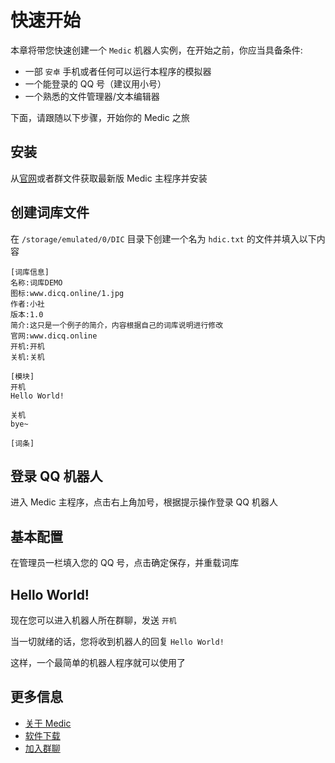 # 快速开始

本章将带您快速创建一个 `Medic` 机器人实例，在开始之前，你应当具备条件:

- 一部 `安卓` 手机或者任何可以运行本程序的模拟器
- 一个能登录的 QQ 号（建议用小号）
- 一个熟悉的文件管理器/文本编辑器

下面，请跟随以下步骤，开始你的 Medic 之旅

## 安装

从[官网](http://medicxd.top/)或者群文件获取最新版 Medic 主程序并安装

## 创建词库文件

在 `/storage/emulated/0/DIC` 目录下创建一个名为 `hdic.txt` 的文件并填入以下内容

```
[词库信息]
名称:词库DEMO
图标:www.dicq.online/1.jpg
作者:小社
版本:1.0
简介:这只是一个例子的简介，内容根据自己的词库说明进行修改
官网:www.dicq.online
开机:开机
关机:关机

[模块]
开机
Hello World!

关机
bye~

[词条]

```

## 登录 QQ 机器人

进入 Medic 主程序，点击右上角加号，根据提示操作登录 QQ 机器人

## 基本配置

在管理员一栏填入您的 QQ 号，点击确定保存，并重载词库

## Hello World!

现在您可以进入机器人所在群聊，发送 `开机`

当一切就绪的话，您将收到机器人的回复 `Hello World!`

这样，一个最简单的机器人程序就可以使用了

## 更多信息

- [关于 Medic](/medic_docs/)
- [软件下载](http://medicxd.top/)
- [加入群聊](https://jq.qq.com/?_wv=1027&k=LEzbjEB6)
